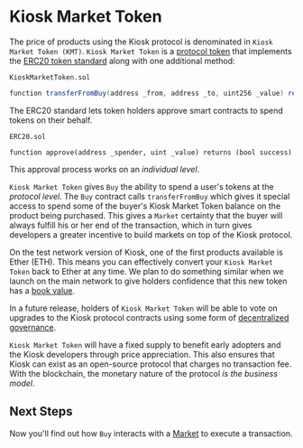 # Kiosk Market Token

The price of products using the Kiosk protocol is denominated in `Kiosk Market Token (KMT)`. `Kiosk Market Token` is a [protocol token](https://blog.0xproject.com/the-difference-between-app-coins-and-protocol-tokens-7281a428348c) that implements the [ERC20 token standard](https://theethereum.wiki/w/index.php/ERC20_Token_Standard) along with one additional method:

`KioskMarketToken.sol`

```cs
function transferFromBuy(address _from, address _to, uint256 _value) returns (bool)
```

The ERC20 standard lets token holders approve smart contracts to spend tokens on their behalf.

`ERC20.sol`

```
function approve(address _spender, uint _value) returns (bool success)
```

This approval process works on an _individual level_.

`Kiosk Market Token` gives `Buy` the ability to spend a user's tokens at the _protocol level_. The `Buy` contract calls `transferFromBuy` which gives it special access to spend some of the buyer's Kiosk Market Token balance on the product being purchased. This gives a `Market` certainty that the buyer will always fulfill his or her end of the transaction, which in turn gives developers a greater incentive to build markets on top of the Kiosk protocol.

On the test network version of Kiosk, one of the first products available is Ether \(ETH\). This means you can effectively convert your `Kiosk Market Token` back to Ether at any time. We plan to do something similar when we launch on the main network to give holders confidence that this new token has a [book value](https://en.wikipedia.org/wiki/Book_value).

In a future release, holders of `Kiosk Market Token` will be able to vote on upgrades to the Kiosk protocol contracts using some form of [decentralized governance](https://en.wikipedia.org/wiki/Decentralized_autonomous_organization).

`Kiosk Market Token` will have a fixed supply to benefit early adopters and the Kiosk developers through price appreciation. This also ensures that Kiosk can exist as an open-source protocol that charges no transaction fee. With the blockchain, the monetary nature of the protocol _is the business model_.

## Next Steps

Now you'll find out how `Buy` interacts with a [Market](../intro/market.md) to execute a transaction.

